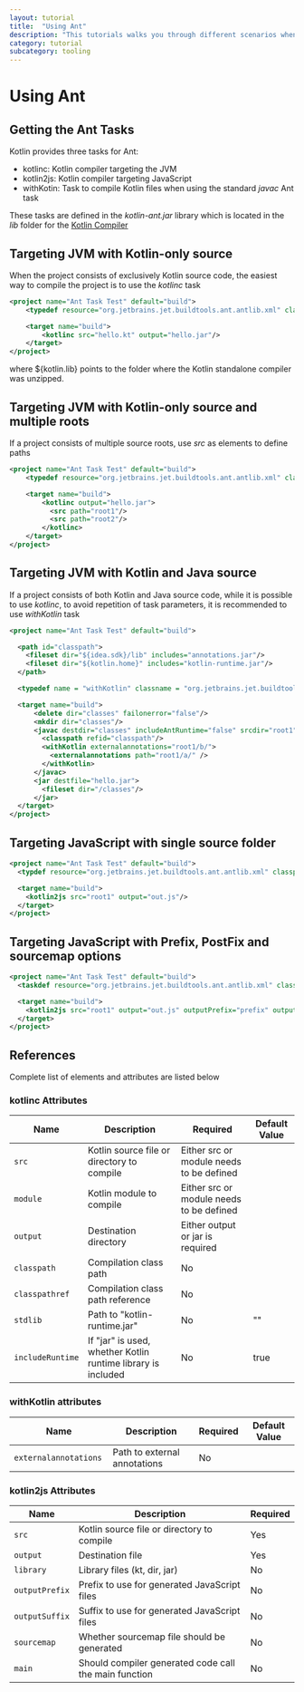 ```yaml
---
layout: tutorial
title:  "Using Ant"
description: "This tutorials walks you through different scenarios when using Ant for building applications that contain Kotlin code"
category: tutorial
subcategory: tooling
---
```


# Using Ant

## Getting the Ant Tasks

Kotlin provides three tasks for Ant:

* kotlinc: Kotlin compiler targeting the JVM
* kotlin2js: Kotlin compiler targeting JavaScript
* withKotin: Task to compile Kotlin files when using the standard *javac* Ant task

These tasks are defined in the *kotlin-ant.jar* library which is located in the *lib* folder for the [Kotlin Compiler]({{site.latest_release_github_url}})


## Targeting JVM with Kotlin-only source

When the project consists of exclusively Kotlin source code, the easiest way to compile the project is to use the *kotlinc* task

``` xml
<project name="Ant Task Test" default="build">
    <typedef resource="org.jetbrains.jet.buildtools.ant.antlib.xml" classpath="${kotlin.lib}/kotlin-ant.jar"/>

    <target name="build">
        <kotlinc src="hello.kt" output="hello.jar"/>
    </target>
</project>
```

where ${kotlin.lib} points to the folder where the Kotlin standalone compiler was unzipped.

## Targeting JVM with Kotlin-only source and multiple roots

If a project consists of multiple source roots, use *src* as elements to define paths

``` xml
<project name="Ant Task Test" default="build">
    <typedef resource="org.jetbrains.jet.buildtools.ant.antlib.xml" classpath="${kotlin.lib}/kotlin-ant.jar"/>

    <target name="build">
        <kotlinc output="hello.jar">
          <src path="root1"/>
          <src path="root2"/>
        </kotlinc>
    </target>
</project>
```

## Targeting JVM with Kotlin and Java source

If a project consists of both Kotlin and Java source code, while it is possible to use *kotlinc*, to avoid repetition of task parameters, it is
recommended to use *withKotlin* task

``` xml
<project name="Ant Task Test" default="build">

  <path id="classpath">
    <fileset dir="${idea.sdk}/lib" includes="annotations.jar"/>
    <fileset dir="${kotlin.home}" includes="kotlin-runtime.jar"/>
  </path>

  <typedef name = "withKotlin" classname = "org.jetbrains.jet.buildtools.ant.KotlinCompilerAdapter"/>

  <target name="build">
      <delete dir="classes" failonerror="false"/>
      <mkdir dir="classes"/>
      <javac destdir="classes" includeAntRuntime="false" srcdir="root1">
        <classpath refid="classpath"/>
        <withKotlin externalannotations="root1/b/">
          <externalannotations path="root1/a/" />
        </withKotlin>
      </javac>
      <jar destfile="hello.jar">
        <fileset dir="/classes"/>
      </jar>
  </target>
</project>
```


## Targeting JavaScript with single source folder

``` xml
<project name="Ant Task Test" default="build">
  <typdef resource="org.jetbrains.jet.buildtools.ant.antlib.xml" classpath="${kotlin.lib}/kotlin-ant.jar"/>

  <target name="build">
    <kotlin2js src="root1" output="out.js"/>
  </target>
</project>
```

## Targeting JavaScript with Prefix, PostFix and sourcemap options

``` xml
<project name="Ant Task Test" default="build">
  <taskdef resource="org.jetbrains.jet.buildtools.ant.antlib.xml" classpath="${kotlin.lib}/kotlin-ant.jar"/>

  <target name="build">
    <kotlin2js src="root1" output="out.js" outputPrefix="prefix" outputPostfix="postfix" sourcemap="true"/>
  </target>
</project>
```

## References

Complete list of elements and attributes are listed below

### kotlinc Attributes

| Name | Description | Required | Default Value |
|------|-------------|----------|---------------|
| `src`  | Kotlin source file or directory to compile | Either src or module needs to be defined |  |
| `module`  | Kotlin module to compile | Either src or module needs to be defined |  |
| `output`  | Destination directory | Either output or jar is required |  |
| `classpath`  | Compilation class path | No |  |
| `classpathref`  | Compilation class path reference | No |  |
| `stdlib`  | Path to "kotlin-runtime.jar" | No | ""  |
| `includeRuntime`  | If "jar" is used, whether Kotlin runtime library is included | No | true  |


### withKotlin attributes

| Name | Description | Required | Default Value |
|------|-------------|----------|---------------|
| `externalannotations ` | Path to external annotations | No |  |


### kotlin2js Attributes

| Name | Description | Required |
|------|-------------|----------|
| `src`  | Kotlin source file or directory to compile | Yes |
| `output`  | Destination file | Yes |
| `library`  | Library files (kt, dir, jar) | No |
| `outputPrefix`  | Prefix to use for generated JavaScript files | No |
| `outputSuffix` | Suffix to use for generated JavaScript files | No |
| `sourcemap`  | Whether sourcemap file should be generated | No |
| `main`  | Should compiler generated code call the main function | No |


